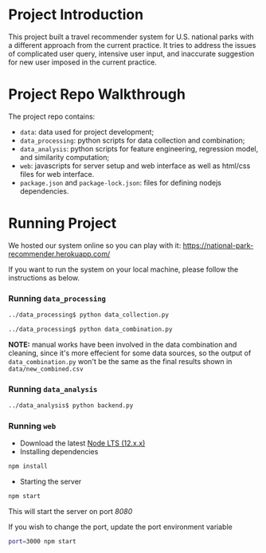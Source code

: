 # Project Introduction
This project built a travel recommender system for U.S. national parks with a different approach from the current practice. It tries to address the issues of complicated user query, intensive user input, and inaccurate suggestion for new user imposed in the current practice. 

# Project Repo Walkthrough
The project repo contains:
  * ```data```: data used for project development;
  * ```data_processing```: python scripts for data collection and combination;
  * ```data_analysis```: python scripts for feature engineering, regression model, and similarity computation; 
  * ```web```: javascripts for server setup and web interface as well as html/css files for web interface.
  * ```package.json``` and ```package-lock.json```: files for defining nodejs dependencies.

# Running Project
We hosted our system online so you can play with it: https://national-park-recommender.herokuapp.com/

If you want to run the system on your local machine, please follow the instructions as below.

### Running ```data_processing```
```bash
../data_processing$ python data_collection.py
```
```bash
../data_processing$ python data_combination.py
```
**NOTE:** manual works have been involved in the data combination and cleaning, since it's more effecient for some data sources, so the output of ```data_combination.py``` won't be the same as the final results shown in ```data/new_combined.csv``` 

### Running ```data_analysis```
```bash
../data_analysis$ python backend.py
```

### Running ```web```

* Download the latest [Node LTS (12.x.x)](https://nodejs.org/en/download/)
* Installing dependencies
```bash
npm install
```
* Starting the server
```bash
npm start
```

This will start the server on port *8080*

If you wish to change the port, update the port environment variable
```bash
port=3000 npm start
```
